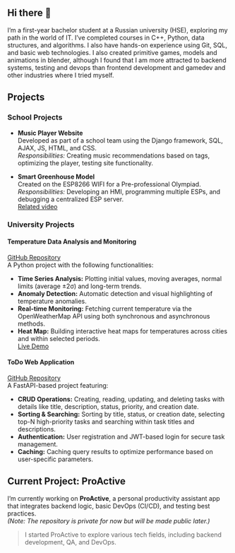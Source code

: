 ## Hi there 👋

I’m a first-year bachelor student at a Russian university (HSE), exploring my path in the world of IT. I’ve completed courses in C++, Python, data structures, and algorithms. I also have hands-on experience using Git, SQL, and basic web technologies. I also created primitive games, models and animations in blender, although I found that I am more attracted to backend systems, testing and devops than frontend development and gamedev and other industries where I tried myself.

## Projects

### School Projects
- **Music Player Website**  
  Developed as part of a school team using the Django framework, SQL, AJAX, JS, HTML, and CSS.  
  *Responsibilities:* Creating music recommendations based on tags, optimizing the player, testing site functionality.

- **Smart Greenhouse Model**  
  Created on the ESP8266 WIFI for a Pre-professional Olympiad.  
  *Responsibilities:* Developing an HMI, programming multiple ESPs, and debugging a centralized ESP server.  
  [Related video](https://www.youtube.com/watch?v=hweud9bKXvI)

### University Projects

#### Temperature Data Analysis and Monitoring
[GitHub Repository](https://github.com/Coldish-elf/Streamlit_HW)  
A Python project with the following functionalities:
- **Time Series Analysis:** Plotting initial values, moving averages, normal limits (average ±2σ) and long-term trends.
- **Anomaly Detection:** Automatic detection and visual highlighting of temperature anomalies.
- **Real-time Monitoring:** Fetching current temperature via the OpenWeatherMap API using both synchronous and asynchronous methods.
- **Heat Map:** Building interactive heat maps for temperatures across cities and within selected periods.  
[Live Demo](https://dcaa-hw7-hse-compds-2024-2.streamlit.app/)

#### ToDo Web Application
[GitHub Repository](https://github.com/Coldish-elf/Fastapi_HW)  
A FastAPI-based project featuring:
- **CRUD Operations:** Creating, reading, updating, and deleting tasks with details like title, description, status, priority, and creation date.
- **Sorting & Searching:** Sorting by title, status, or creation date, selecting top-N high-priority tasks and searching within task titles and descriptions.
- **Authentication:** User registration and JWT-based login for secure task management.
- **Caching:** Caching query results to optimize performance based on user-specific parameters.

## Current Project: ProActive
I’m currently working on **ProActive**, a personal productivity assistant app that integrates backend logic, basic DevOps (CI/CD), and testing best practices.  
_(Note: The repository is private for now but will be made public later.)_

> I started ProActive to explore various tech fields, including backend development, QA, and DevOps.
